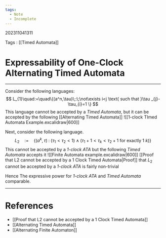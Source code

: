```yaml
---
tags:
  - Note
  - Incomplete
---
```

202311041311

Tags : [[Timed Automata]]
# Expressability of One-Clock Alternating Timed Automata
---
Consider the following languages:
$$
L_{1}\quad:=\quad\{(a^n,\tau)\;:\;\not\exists i<j \text{ such that }\tau _{j}-\tau_{i}=1 \}
$$
This language cannot be accepted by a *Timed Automata*, but it can be accepted by the following [[Alternating Timed Automata]]
![[1-clock TImed Automata Example.excalidraw|600]]

Next, consider the following language.
$$
L_{2}\quad:=\quad\{(a^k,\tau)\;:\; (\tau_{1}<\tau_{2}<1)\land(\tau_{1}+1<\tau_{k}<\tau_{2}+1\text{ for exactly 1 }k)\}
$$
This cannot be accepted by a *1-clock ATA* but the following *Timed Automata* accepts it
![[Finite Automata example.excalidraw|600]]
[[Proof that L2 cannot be accepted by a 1 Clock Timed Automata|Proof]] that $L_2$ cannot be accepted by a *1-clock ATA* is fairly non-trivial

Hence The expressive power for *1-clock ATA* and *Timed Automata* comparable.

---
# References
- [[Proof that L2 cannot be accepted by a 1 Clock Timed Automata]]
- [[Alternating Timed Automata]]
- [[Alternating Finite Automaton]]
